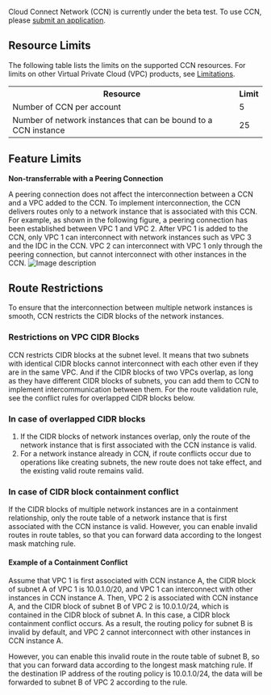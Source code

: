 Cloud Connect Network (CCN) is currently under the beta test. To use CCN, please [submit an application](https://cloud.tencent.com/apply/p/tp2478t9skn). 


## Resource Limits
The following table lists the limits on the supported CCN resources. For limits on other Virtual Private Cloud (VPC) products, see [Limitations](https://cloud.tencent.com/document/product/215/537).
<table>
<tr>
<th>Resource</th>
<th>Limit</th>
</tr>
<tr>
<td>Number of CCN per account</td>
<td>5</td>
</tr>
<tr>
<td>Number of network instances that can be bound to a CCN instance</td>
<td>25</td>
</tr>
</table>

## Feature Limits
**Non-transferrable with a Peering Connection**

A peering connection does not affect the interconnection between a CCN and a VPC added to the CCN. To implement interconnection, the CCN delivers routes only to a network instance that is associated with this CCN.
For example, as shown in the following figure, a peering connection has been established between VPC 1 and VPC 2. After VPC 1 is added to the CCN, only VPC 1 can interconnect with network instances such as VPC 3 and the IDC in the CCN. VPC 2 can interconnect with VPC 1 only through the peering connection, but cannot interconnect with other instances in the CCN.
![Image description](https://main.qcloudimg.com/raw/a5bf37fc71f3410db9ac4361b936796d.png)

## Route Restrictions
To ensure that the interconnection between multiple network instances is smooth, CCN restricts the CIDR blocks of the network instances.

### Restrictions on VPC CIDR Blocks

CCN restricts CIDR blocks at the subnet level. It means that two subnets with identical CIDR blocks cannot interconnect with each other even if they are in the same VPC. And if the CIDR blocks of two VPCs overlap, as long as they have different CIDR blocks of subnets, you can add them to CCN to implement intercommunication between them. For the route validation rule, see the conflict rules for overlapped CIDR blocks below. 

### In case of overlapped CIDR blocks

1. If the CIDR blocks of network instances overlap, only the route of the network instance that is first associated with the CCN instance is valid.
2. For a network instance already in CCN, if route conflicts occur due to operations like creating subnets, the new route does not take effect, and the existing valid route remains valid.

### In case of CIDR block containment conflict

If the CIDR blocks of multiple network instances are in a containment relationship, only the route table of a network instance that is first associated with the CCN instance is valid. However, you can enable invalid routes in route tables, so that you can forward data according to the longest mask matching rule.

#### Example of a Containment Conflict
Assume that VPC 1 is first associated with CCN instance A, the CIDR block of subnet A of VPC 1 is 10.0.1.0/20, and VPC 1 can interconnect with other instances in CCN instance A. Then, VPC 2 is associated with CCN instance A, and the CIDR block of subnet B of VPC 2 is 10.0.1.0/24, which is contained in the CIDR block of subnet A. In this case, a CIDR block containment conflict occurs. As a result, the routing policy for subnet B is invalid by default, and VPC 2 cannot interconnect with other instances in CCN instance A.

However, you can enable this invalid route in the route table of subnet B, so that you can forward data according to the longest mask matching rule. If the destination IP address of the routing policy is 10.0.1.0/24, the data will be forwarded to subnet B of VPC 2 according to the rule.




